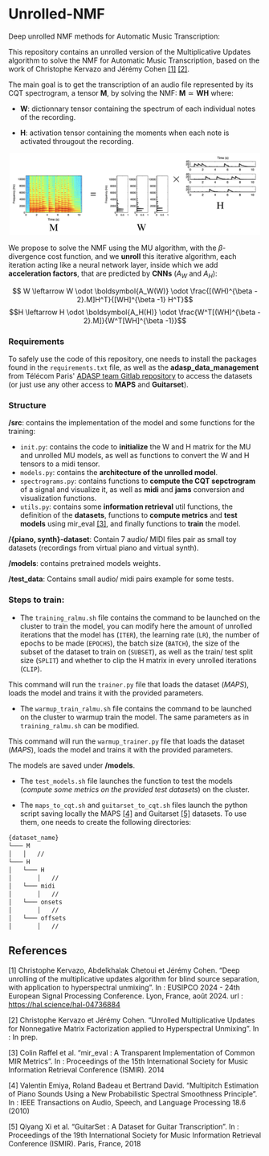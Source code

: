 # Unrolled-NMF
Deep unrolled NMF methods for Automatic Music Transcription:

This repository contains an unrolled version of the Multiplicative Updates algorithm to solve the NMF for Automatic Music Transcription, based on the work of Christophe Kervazo and Jérémy Cohen  [[1]](#1) [[2]](#2).

The main goal is to get the transcription of an audio file represented by its CQT spectrogram, a tensor $\boldsymbol{M}$, by solving the NMF: $\boldsymbol{M} \simeq \boldsymbol{WH}$ where:

- $\boldsymbol{W}$: dictionnary tensor containing the spectrum of each individual notes of the recording.

- $\boldsymbol{H}$: activation tensor containing the moments when each note is activated througout the recording.

<p align="center">
<img src=https://github.com/edabier/Unrolled-NMF/blob/a533e2583d1874db33e63e65dfe44665fd3db9d1/img/illustration-NMF.png width=500>
</p>

We propose to solve the NMF using the MU algorithm, with the $\beta$-divergence cost function, and we **unroll** this iterative algorithm, each iteration acting like a neural network layer, inside which we add **acceleration factors**, that are predicted by **CNNs** ($A_W$ and $A_H$):

$$ W \leftarrow W \odot \boldsymbol{A_W(W)} \odot \frac{[(WH)^{\beta - 2}.M]H^T}{[WH]^{\beta -1} H^T}$$
$$H \leftarrow H \odot \boldsymbol{A_H(H)} \odot \frac{W^T[(WH)^{\beta - 2}.M]}{W^T[WH]^{\beta -1}}$$ 

### Requirements

To safely use the code of this repository, one needs to install the packages found in the `requirements.txt` file, as well as the **adasp_data_management** from Télécom Paris' [ADASP team Gitlab repository](https://gitlab.telecom-paris.fr/adasp/) to access the datasets (or just use any other access to **MAPS** and **Guitarset**).

### Structure

**/src**:
    contains the implementation of the model and some functions for the training:

- `init.py`: contains the code to **initialize** the W and H matrix for the MU and unrolled MU models, as well as functions to convert the W and H tensors to a midi tensor.
- `models.py`: contains the **architecture of the unrolled model**.
- `spectrograms.py`: contains functions to **compute the CQT sepctrogram** of a signal and visualize it, as well as **midi** and **jams** conversion and visualization functions.
- `utils.py`: contains some **information retrieval** util functions, the definition of the **datasets**, functions to **compute metrics** and **test models** using mir_eval [[3]](#3), and finally functions to **train** the model.

**/{piano, synth}-dataset**:
    Contain 7 audio/ MIDI files pair as small toy datasets (recordings from virtual piano and virtual synth).

**/models**:
    contains pretrained models weights.

**/test_data**:
    Contains small audio/ midi pairs example for some tests.

### Steps to train:

- The `training_ralmu.sh` file contains the command to be launched on the cluster to train the model, you can modify here the amount of unrolled iterations that the model has (`ITER`), the learning rate (`LR`), the number of epochs to be made (`EPOCHS`), the batch size (`BATCH`), the size of the subset of the dataset to train on (`SUBSET`), as well as the train/ test split size (`SPLIT`) and whether to clip the H matrix in every unrolled iterations (`CLIP`).

This command will run the `trainer.py` file that loads the dataset (*MAPS*), loads the model and trains it with the provided parameters.

- The `warmup_train_ralmu.sh` file contains the command to be launched on the cluster to warmup train the model. The same parameters as in `training_ralmu.sh` can be modified. 

This command will run the `warmup_trainer.py` file that loads the dataset (*MAPS*), loads the model and trains it with the provided parameters.

The models are saved under **/models**.

- The `test_models.sh` file launches the function to test the models (*compute some metrics on the provided test datasets*) on the cluster.

- The `maps_to_cqt.sh` and `guitarset_to_cqt.sh` files launch the python script saving locally the MAPS [[4]](#4) and Guitarset [[5]](#5) datasets. To use them, one needs to create the following directories:

```
{dataset_name}
└─── M
│   │   //
└─── H
│   └─── H
│       │   //
│   └─── midi
│       │   //
│   └─── onsets
│       │   //
│   └─── offsets
│       │   //
```

## References
<a id="1">[1]</a> 
Christophe Kervazo, Abdelkhalak Chetoui et Jérémy Cohen. “Deep unrolling of the multiplicative updates algorithm for blind source separation, with application to hyperspectral unmixing”. In : EUSIPCO 2024 - 24th European Signal Processing Conference. Lyon, France, août 2024. 
url : https://hal.science/hal-04736884

<a id="2">[2]</a> 
Christophe Kervazo et Jérémy Cohen. “Unrolled Multiplicative Updates for Nonnegative Matrix Factorization applied to Hyperspectral Unmixing”. In : In prep.

<a id="3">[3]</a> 
Colin Raffel et al. “mir_eval : A Transparent Implementation of Common MIR Metrics”. In : Proceedings of the 15th International Society for Music Information Retrieval Conference (ISMIR). 2014

<a id="4">[4]</a> 
Valentin Emiya, Roland Badeau et Bertrand David. “Multipitch Estimation of Piano Sounds Using a New Probabilistic Spectral Smoothness Principle”. In : IEEE Transactions on Audio, Speech, and Language Processing 18.6 (2010)

<a id="5">[5]</a> 
Qiyang Xi et al. “GuitarSet : A Dataset for Guitar Transcription”. In : Proceedings of the 19th International Society for Music Information Retrieval Conference (ISMIR). Paris, France, 2018
